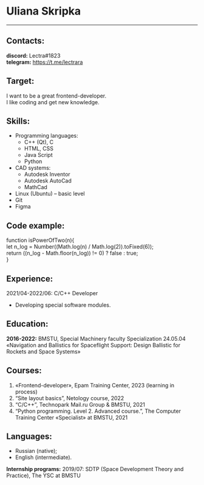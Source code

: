 # Uliana Skripka

***

## Contacts:
**discord:** Lectra#1823  
**telegram:** https://t.me/lectrara

## Target: 
I want to be a great frontend-developer.  
I like coding and get new knowledge.


## Skills:
* Programming languages: 
    + C++ (Qt), C
    + HTML, CSS
    + Java Script
    + Python
* CAD systems:
    + Autodesk Inventor
    + Autodesk AutoCad
    + MathCad
* Linux (Ubuntu) – basic level
* Git
* Figma


## Code example:

function isPowerOfTwo(n){  
  let n_log = Number((Math.log(n) / Math.log(2)).toFixed(6));  
  return ((n_log - Math.floor(n_log)) != 0) ? false : true;  
}  


## Experience:
2021/04-2022/06: C/C++ Developer
- Developing special software modules.


## Education:
**2016-2022:** BMSTU, Special Machinery faculty
	    Specialization 24.05.04 «Navigation and Ballistics for Spaceflight Support: Design Ballistic for Rockets and Space Systems»


## Courses:
1. «Frontend-developer», Epam Training Center, 2023 (learning in process)
2. “Site layout basics”, Netology course, 2022
3. “C/C++”, Technopark Mail.ru Group & BMSTU, 2021
4. “Python programming. Level 2. Advanced course.”, The Computer Training Center «Specialist» at BMSTU, 2021


## Languages:
- Russian (native);
- English (intermediate). 


**Internship programs:** 2019/07: SDTP (Space Development Theory and Practice), The YSC at BMSTU
